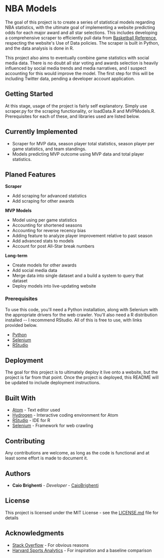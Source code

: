 # NBA Models

The goal of this project is to create a series of statistical models regarding NBA statistics, with the ultimate goal of implementing a website predicting odds for each major award and all star selections. This includes developing a comprehensive scraper to efficiently pull data from [Basketball Reference](https://www.basketball-reference.com/), respecting the website's Use of Data policies. The scraper is built in Python, and the data analysis is done in R.

This project also aims to eventually combine game statistics with social media data. There is no doubt all star voting and awards selection is heavily influenced by social media trends and media narratives, and I suspect accounting for this would improve the model. The first step for this will be including Twitter data, pending a developer account application.

## Getting Started

At this stage, usage of the project is fairly self explanatory. Simply use scraper.py for the scraping functionality, or loadData.R and MVPModels.R. Prerequisites for each of these, and libraries used are listed below.

## Currently Implemented

* Scraper for MVP data, season player total statistics, season player per game statistics, and team standings.
* Models predicting MVP outcome using MVP data and total player statistics.

## Planed Features

**Scraper**
* Add scraping for advanced statistics
* Add scraping for other awards

**MVP Models**
* Model using per game statistics
* Accounting for shortened seasons
* Accounting for reverse recency bias
* Adding feature to analyze player improvement relative to past season
* Add advanced stats to models
* Account for post All-Star break numbers

**Long-term**
* Create models for other awards
* Add social media data
* Merge data into single dataset and a build a system to query that dataset
* Deploy models into live-updating website

### Prerequisites

To use this code, you'll need a Python installation, along with Selenium with the appropriate drivers for the web crawler. You'll also need a R distribution installed -- I recommend RStudio. All of this is free to use, with links provided below.

* [Python](https://www.python.org/downloads/)
* [Selenium](https://selenium-python.readthedocs.io/)
* [RStudio](https://www.rstudio.com/products/rstudio/download/)

## Deployment

The goal for this project is to ultimately deploy it live onto a website, but the project is far from that point. Once the project is deployed, this README will be updated to include deployment instructions.

## Built With

* [Atom](https://flight-manual.atom.io/getting-started/sections/installing-atom/) - Text editor used
* [Hydrogen](https://atom.io/packages/hydrogen) - Interactive coding environment for Atom
* [RStudio](https://www.rstudio.com/) - IDE for R
* [Selenium](https://selenium-python.readthedocs.io/) - Framework for web crawling

## Contributing

Any contributions are welcome, as long as the code is functional and at least some effort is made to document it.

## Authors

* **Caio Brighenti** - *Developer* - [CaioBrighenti](https://github.com/CaioBrighenti)

## License

This project is licensed under the MIT License - see the [LICENSE.md](LICENSE.md) file for details

## Acknowledgments

* [Stack Overflow](https://stackoverflow.com/) - For obvious reasons
* [Harvard Sports Analytics](http://harvardsportsanalysis.org/2018/06/nba-mvp-predictions/) - For inspiration and a baseline comparison
